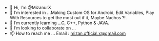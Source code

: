 - 👋 Hi, I’m @MizanurX
- 👀 I’m interested in ...Making Custom OS for Android, Edit Variables, Play With Resources to get the most out if it, Maybe Nachos ?!.
- 🌱 I’m currently learning ...C, C++, Python & JAVA.
- 💞️ I’m looking to collaborate on ...
- 📫 How to reach me ... Email : mizan.official.x@gmail.com <Hit Me UP>

<!---
MizanurX/MizanurX is a ✨ special ✨ repository because its `README.md` (this file) appears on your GitHub profile.
You can click the Preview link to take a look at your changes.
--->
